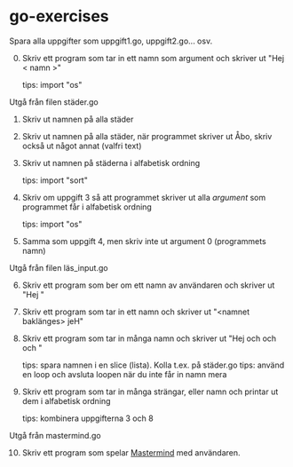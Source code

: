 # go-exercises

Spara alla uppgifter som uppgift1.go, uppgift2.go... osv.

0. Skriv ett program som tar in ett namn som argument och skriver ut "Hej < namn >"

   tips: import "os"
  
Utgå från filen städer.go

1. Skriv ut namnen på alla städer
2. Skriv ut namnen på alla städer, när programmet skriver ut Åbo, skriv också ut något annat (valfri text)
3. Skriv ut namnen på städerna i alfabetisk ordning

   tips: import "sort"

4. Skriv om uppgift 3 så att programmet skriver ut alla _argument_ som programmet får i alfabetisk ordning

   tips: import "os"

5. Samma som uppgift 4, men skriv inte ut argument 0 (programmets namn)

Utgå från filen läs_input.go

6. Skriv ett program som ber om ett namn av användaren och skriver ut "Hej <namn>"
7. Skriv ett program som tar in ett namn och skriver ut "<namnet baklänges> jeH"
8. Skriv ett program som tar in många namn och skriver ut "Hej <namn> och <namn> och <namn> och <namn>"

   tips: spara namnen i en slice (lista). Kolla t.ex. på städer.go
   tips: använd en loop och avsluta loopen när du inte får in namn mera

9. Skriv ett program som tar in många strängar, eller namn och printar ut dem i alfabetisk ordning

   tips: kombinera uppgifterna 3 och 8

Utgå från mastermind.go

10. Skriv ett program som spelar [Mastermind](https://en.wikipedia.org/wiki/Mastermind_(board_game)) med användaren.
